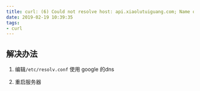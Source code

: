 ```yaml
---
title: curl: (6) Could not resolve host: api.xiaolutuiguang.com; Name or service not known
date: 2019-02-19 10:39:35
tags:
- curl
---
```



## 解决办法

1. 编辑`/etc/resolv.conf` 使用 google 的dns

2. 重启服务器
